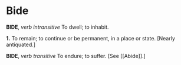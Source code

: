 # Bide

**BIDE**, _verb intransitive_ To dwell; to inhabit.

**1.** To remain; to continue or be permanent, in a place or state. \[Nearly antiquated.\]

**BIDE**, _verb transitive_ To endure; to suffer. \[See [[Abide]].\]